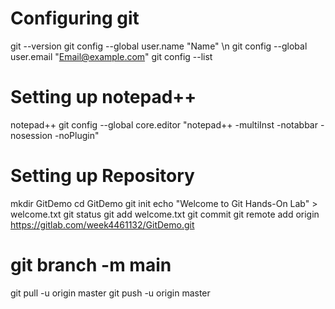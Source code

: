 # Configuring git
git --version
git config --global user.name "Name" \n
git config --global user.email "Email@example.com"
git config --list

# Setting up notepad++
notepad++
git config --global core.editor "notepad++ -multiInst -notabbar -nosession -noPlugin"

# Setting up Repository 
mkdir GitDemo
cd GitDemo
git init
echo "Welcome to Git Hands-On Lab" > welcome.txt
git status
git add welcome.txt
git commit
git remote add origin https://gitlab.com/week4461132/GitDemo.git
# git branch -m main
git pull -u origin master
git push -u origin master
